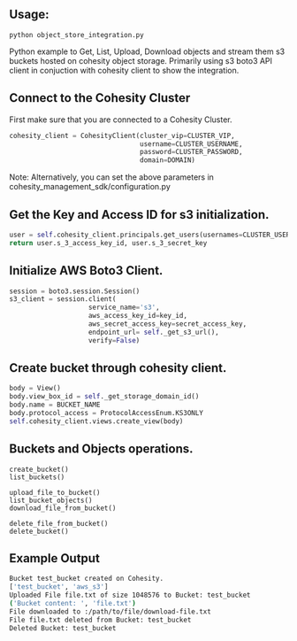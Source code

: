 ## Usage: 
```
python object_store_integration.py
```
Python example to Get, List, Upload, Download objects and stream them s3 
buckets hosted on cohesity object storage. Primarily using s3 boto3 API 
client in conjuction with cohesity client to show the integration.

## Connect to the Cohesity Cluster
First make sure that you are connected to a Cohesity Cluster.
```python
cohesity_client = CohesityClient(cluster_vip=CLUSTER_VIP,
                                 username=CLUSTER_USERNAME, 
                                 password=CLUSTER_PASSWORD,
                                 domain=DOMAIN)
```
Note: Alternatively, you can set the above parameters in cohesity_management_sdk/configuration.py

## Get the Key and Access ID for s3 initialization.
```python
user = self.cohesity_client.principals.get_users(usernames=CLUSTER_USER)[0]
return user.s_3_access_key_id, user.s_3_secret_key
```
## Initialize AWS Boto3 Client.
```python
session = boto3.session.Session()
s3_client = session.client(
                    service_name='s3',
                    aws_access_key_id=key_id,
                    aws_secret_access_key=secret_access_key,
                    endpoint_url= self._get_s3_url(),
                    verify=False)
```

## Create bucket through cohesity client.
```python
body = View()
body.view_box_id = self._get_storage_domain_id()
body.name = BUCKET_NAME
body.protocol_access = ProtocolAccessEnum.KS3ONLY
self.cohesity_client.views.create_view(body)
```

## Buckets and Objects operations.
```pythonstub
create_bucket()
list_buckets()

upload_file_to_bucket()
list_bucket_objects()
download_file_from_bucket()

delete_file_from_bucket()
delete_bucket()
```

## Example Output
```bash
Bucket test_bucket created on Cohesity.
['test_bucket', 'aws_s3']
Uploaded File file.txt of size 1048576 to Bucket: test_bucket
('Bucket content: ', 'file.txt')
File downloaded to :/path/to/file/download-file.txt
File file.txt deleted from Bucket: test_bucket
Deleted Bucket: test_bucket
```

